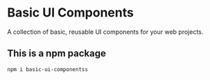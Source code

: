 # Basic UI Components
A collection of basic, reusable UI components for your web projects.

## This is a npm package 


```bash
npm i basic-ui-componentss
```
